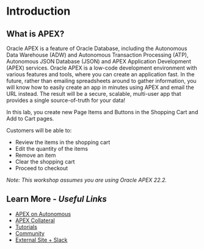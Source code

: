 # Introduction

## **What is APEX?**
Oracle APEX is a feature of Oracle Database, including the Autonomous Data Warehouse (ADW) and Autonomous Transaction Processing (ATP), Autonomous JSON Database (JSON) and APEX Application Development (APEX) services. Oracle APEX is a low-code development environment with various features and tools, where you can create an application fast. In the future, rather than emailing spreadsheets around to gather information, you will know how to easily create an app in minutes using APEX and email the URL instead. The result will be a secure, scalable, multi-user app that provides a single source-of-truth for your data!

In this lab, you create new Page Items and Buttons in the Shopping Cart and Add to Cart pages.

Customers will be able to:
- Review the items in the shopping cart
- Edit the quantity of the items
- Remove an item
- Clear the shopping cart
- Proceed to checkout


*Note: This workshop assumes you are using Oracle APEX 22.2.*

## Learn More - *Useful Links*

- [APEX on Autonomous](https://apex.oracle.com/autonomous)
- [APEX Collateral](https://www.oracle.com/database/technologies/appdev/apex/collateral.html)
- [Tutorials](https://apex.oracle.com/en/learn/tutorials)
- [Community](https://apex.oracle.com/community)
- [External Site + Slack](http://apex.world)
